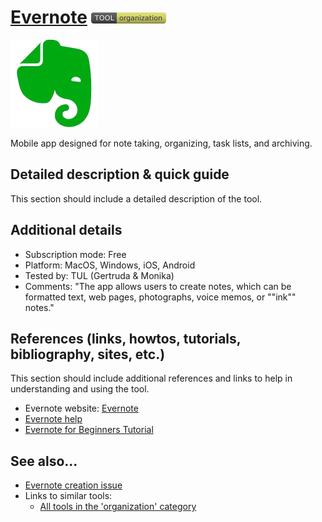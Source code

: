 # [Evernote](https://play.google.com/store/apps/details?id=com.evernote&hl=pl&gl=US)  [<img src="images/organization.png" align="bottom">](https://github.com/e-CLOSE/Toolbox/issues?q=label%3A01_TOOL+label%3Aorganization)

![Evernote Logo](images/evernote.png)

Mobile app designed for note taking, organizing, task lists, and archiving.


## Detailed description & quick guide

This section should include a detailed description of the tool.


## Additional details

- Subscription mode: Free
- Platform: MacOS, Windows, iOS, Android
- Tested by: TUL (Gertruda & Monika)
- Comments: "The app allows users to create notes, which can be formatted text, web pages, photographs, voice memos, or ""ink"" notes."


## References (links, howtos, tutorials, bibliography, sites, etc.)

This section should include additional references and links to help in
understanding and using the tool.

- Evernote website: [Evernote](https://play.google.com/store/apps/details?id=com.evernote&hl=pl&gl=US)
- [Evernote help](https://help.evernote.com/hc/en-us/categories/10681-Using-Evernote)
- [Evernote for Beginners Tutorial](https://www.youtube.com/watch?v=6z4plcBQsow)


## See also...

- [Evernote creation issue](https://github.com/e-CLOSE/Toolbox/issues/135)
- Links to similar tools:
  - [All tools in the 'organization' category](https://github.com/e-CLOSE/Toolbox/issues?q=label%3A01_TOOL+label%3Aorganization)
